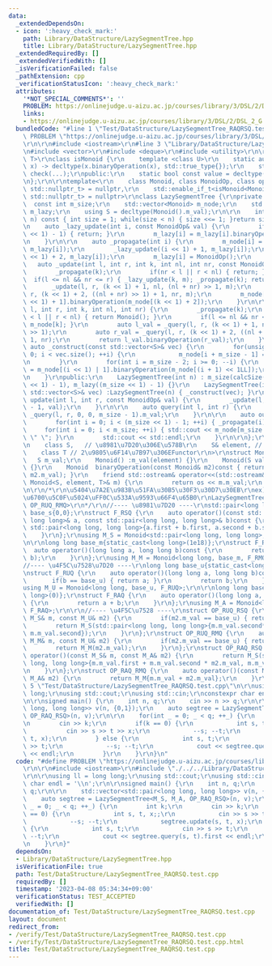 ```yaml
---
data:
  _extendedDependsOn:
  - icon: ':heavy_check_mark:'
    path: Library/DataStructure/LazySegmentTree.hpp
    title: Library/DataStructure/LazySegmentTree.hpp
  _extendedRequiredBy: []
  _extendedVerifiedWith: []
  _isVerificationFailed: false
  _pathExtension: cpp
  _verificationStatusIcon: ':heavy_check_mark:'
  attributes:
    '*NOT_SPECIAL_COMMENTS*': ''
    PROBLEM: https://onlinejudge.u-aizu.ac.jp/courses/library/3/DSL/2/DSL_2_G
    links:
    - https://onlinejudge.u-aizu.ac.jp/courses/library/3/DSL/2/DSL_2_G
  bundledCode: "#line 1 \"Test/DataStructure/LazySegmentTree_RAQRSQ.test.cpp\"\n#define\
    \ PROBLEM \"https://onlinejudge.u-aizu.ac.jp/courses/library/3/DSL/2/DSL_2_G\"\
    \r\n\r\n#include <iostream>\r\n#line 3 \"Library/DataStructure/LazySegmentTree.hpp\"\
    \n#include <vector>\r\n#include <deque>\r\n#include <utility>\r\n\r\ntemplate<class\
    \ T>\r\nclass isMonoid {\r\n    template <class U>\r\n    static auto check(U\
    \ x) -> decltype(x.binaryOperation(x), std::true_type{});\r\n    static std::false_type\
    \ check(...);\r\npublic:\r\n    static bool const value = decltype(check(std::declval<T>()))::value;\r\
    \n};\r\n\r\ntemplate<\r\n    class Monoid, class MonoidOp, class op,\r\n    std::enable_if_t<isMonoid<Monoid>::value,\
    \ std::nullptr_t> = nullptr,\r\n    std::enable_if_t<isMonoid<MonoidOp>::value,\
    \ std::nullptr_t> = nullptr>\r\nclass LazySegmentTree {\r\nprivate:\r\n\r\n  \
    \  const int m_size;\r\n    std::vector<Monoid> m_node;\r\n    std::vector<MonoidOp>\
    \ m_lazy;\r\n    using S = decltype(Monoid().m_val);\r\n\r\n    int calcSize(int\
    \ n) const { int size = 1; while(size < n) { size <<= 1; }return size; }\r\n\r\
    \n    auto _lazy_update(int i, const MonoidOp& val) {\r\n        if(i >= (m_size\
    \ << 1) - 1) { return; }\r\n        m_lazy[i] = m_lazy[i].binaryOperation(val);\r\
    \n    }\r\n\r\n    auto _propagate(int i) {\r\n        m_node[i] = op()(m_node[i],\
    \ m_lazy[i]);\r\n        _lazy_update((i << 1) + 1, m_lazy[i]);\r\n        _lazy_update((i\
    \ << 1) + 2, m_lazy[i]);\r\n        m_lazy[i] = MonoidOp();\r\n    }\r\n\r\n \
    \   auto _update(int l, int r, int k, int nl, int nr, const MonoidOp& m) {\r\n\
    \        _propagate(k);\r\n        if(nr < l || r < nl) { return; }\r\n      \
    \  if(l <= nl && nr <= r) { _lazy_update(k, m); _propagate(k); return; }\r\n \
    \       _update(l, r, (k << 1) + 1, nl, (nl + nr) >> 1, m);\r\n        _update(l,\
    \ r, (k << 1) + 2, ((nl + nr) >> 1) + 1, nr, m);\r\n        m_node[k] = m_node[(k\
    \ << 1) + 1].binaryOperation(m_node[(k << 1) + 2]);\r\n    }\r\n\r\n    auto _query(int\
    \ l, int r, int k, int nl, int nr) {\r\n        _propagate(k);\r\n        if(nr\
    \ < l || r < nl) { return Monoid(); }\r\n        if(l <= nl && nr <= r) { return\
    \ m_node[k]; }\r\n        auto l_val = _query(l, r, (k << 1) + 1, nl, (nl + nr)\
    \ >> 1);\r\n        auto r_val = _query(l, r, (k << 1) + 2, ((nl + nr) >> 1) +\
    \ 1, nr);\r\n        return l_val.binaryOperation(r_val);\r\n    }\r\n\r\n   \
    \ auto _construct(const std::vector<S>& vec) {\r\n        for(unsigned int i =\
    \ 0; i < vec.size(); ++i) {\r\n            m_node[i + m_size - 1] = Monoid(vec[i]);\r\
    \n        }\r\n        for(int i = m_size - 2; i >= 0; --i) {\r\n            m_node[i]\
    \ = m_node[(i << 1) | 1].binaryOperation(m_node[(i + 1) << 1LL]);\r\n        }\r\
    \n    }\r\npublic:\r\n    LazySegmentTree(int n) : m_size(calcSize(n)), m_node((m_size\
    \ << 1) - 1), m_lazy((m_size << 1) - 1) {}\r\n    LazySegmentTree(int n, const\
    \ std::vector<S>& vec) :LazySegmentTree(n) { _construct(vec); }\r\n\r\n    auto\
    \ update(int l, int r, const MonoidOp& val) {\r\n        _update(l, r, 0, 0, m_size\
    \ - 1, val);\r\n    }\r\n\r\n    auto query(int l, int r) {\r\n        return\
    \ _query(l, r, 0, 0, m_size - 1).m_val;\r\n    }\r\n\r\n    auto output() {\r\n\
    \        for(int i = 0; i < (m_size << 1) - 1; ++i) { _propagate(i); }\r\n   \
    \     for(int i = 0; i < m_size; ++i) { std::cout << m_node[m_size + i - 1] <<\
    \ \" \"; }\r\n        std::cout << std::endl;\r\n    }\r\n\r\n};\r\n\r\ntemplate<\r\
    \n    class S,   // \u8981\u7D20\u306E\u578B\r\n    S& element, // \u5143\r\n\
    \    class T // 2\u9805\u6F14\u7B97\u306EFunctor\r\n>\r\nstruct Monoid {\r\n \
    \   S m_val;\r\n    Monoid() :m_val(element) {}\r\n    Monoid(S val) :m_val(val)\
    \ {}\r\n    Monoid  binaryOperation(const Monoid& m2)const { return T()(m_val,\
    \ m2.m_val); }\r\n    friend std::ostream& operator<<(std::ostream& os, const\
    \ Monoid<S, element, T>& m) {\r\n        return os << m.m_val;\r\n    }\r\n};\r\
    \n\r\n/*\r\n\u5404\u7A2E\u983B\u51FA\u30B5\u30F3\u30D7\u30EB\r\nex) \u533A\u9593\
    \u6700\u5C0F\u5024\uFF0C\u533A\u9593\u66F4\u65B0\r\nLazySegmentTree<M_M, M_U,\
    \ OP_RUQ_RMQ>\r\n*/\r\n//---- \u8981\u7D20 ----\r\nstd::pair<long long, long long>\
    \ base_s{0,0};\r\nstruct F_RSQ {\r\n    auto operator()(const std::pair<long long,\
    \ long long>& a, const std::pair<long long, long long>& b)const {\r\n        return\
    \ std::pair<long long, long long>{a.first + b.first, a.second + b.second};\r\n\
    \    }\r\n};\r\nusing M_S = Monoid<std::pair<long long, long long>, base_s, F_RSQ>;\r\
    \n\r\nlong long base_m{static_cast<long long>(1e18)};\r\nstruct F_RMQ {\r\n  \
    \  auto operator()(long long a, long long b)const {\r\n        return std::min(a,\
    \ b);\r\n    }\r\n};\r\nusing M_M = Monoid<long long, base_m, F_RMQ>;\r\n\r\n\
    //---- \u4F5C\u7528\u7D20 ----\r\nlong long base_u{static_cast<long long>(-1e18)};\r\
    \nstruct F_RUQ {\r\n    auto operator()(long long a, long long b)const {\r\n \
    \       if(b == base_u) { return a; }\r\n        return b;\r\n    }\r\n};\r\n\
    using M_U = Monoid<long long, base_u, F_RUQ>;\r\n\r\nlong long base_a{static_cast<long\
    \ long>(0)};\r\nstruct F_RAQ {\r\n    auto operator()(long long a, long long b)const\
    \ {\r\n        return a + b;\r\n    }\r\n};\r\nusing M_A = Monoid<long long, base_a,\
    \ F_RAQ>;\r\n\r\n//---- \u4F5C\u7528 ----\r\nstruct OP_RUQ_RSQ {\r\n    auto operator()(const\
    \ M_S& m, const M_U& m2) {\r\n        if(m2.m_val == base_u) { return m; }\r\n\
    \        return M_S(std::pair<long long, long long>{m.m_val.second* m2.m_val,\
    \ m.m_val.second});\r\n    }\r\n};\r\nstruct OP_RUQ_RMQ {\r\n    auto operator()(const\
    \ M_M& m, const M_U& m2) {\r\n        if(m2.m_val == base_u) { return m; }\r\n\
    \        return M_M(m2.m_val);\r\n    }\r\n};\r\nstruct OP_RAQ_RSQ {\r\n    auto\
    \ operator()(const M_S& m, const M_A& m2) {\r\n        return M_S(std::pair<long\
    \ long, long long>{m.m_val.first + m.m_val.second * m2.m_val, m.m_val.second});\r\
    \n    }\r\n};\r\nstruct OP_RAQ_RMQ {\r\n    auto operator()(const M_M& m, const\
    \ M_A& m2) {\r\n        return M_M{m.m_val + m2.m_val};\r\n    }\r\n};\r\n#line\
    \ 5 \"Test/DataStructure/LazySegmentTree_RAQRSQ.test.cpp\"\n\r\nusing ll = long\
    \ long;\r\nusing std::cout;\r\nusing std::cin;\r\nconstexpr char endl = '\\n';\r\
    \n\r\nsigned main() {\r\n    int n, q;\r\n    cin >> n >> q;\r\n\r\n    std::vector<std::pair<long\
    \ long, long long>> v(n, {0,1});\r\n    auto segtree = LazySegmentTree<M_S, M_A,\
    \ OP_RAQ_RSQ>(n, v);\r\n\r\n    for(int _ = 0; _ < q; ++_) {\r\n        int k;\r\
    \n        cin >> k;\r\n        if(k == 0) {\r\n            int s, t, x;;\r\n \
    \           cin >> s >> t >> x;\r\n            --s; --t;\r\n            segtree.update(s,\
    \ t, x);\r\n        } else {\r\n            int s, t;\r\n            cin >> s\
    \ >> t;\r\n            --s; --t;\r\n            cout << segtree.query(s, t).first\
    \ << endl;\r\n        }\r\n    }\r\n}\n"
  code: "#define PROBLEM \"https://onlinejudge.u-aizu.ac.jp/courses/library/3/DSL/2/DSL_2_G\"\
    \r\n\r\n#include <iostream>\r\n#include \"./../../Library/DataStructure/LazySegmentTree.hpp\"\
    \r\n\r\nusing ll = long long;\r\nusing std::cout;\r\nusing std::cin;\r\nconstexpr\
    \ char endl = '\\n';\r\n\r\nsigned main() {\r\n    int n, q;\r\n    cin >> n >>\
    \ q;\r\n\r\n    std::vector<std::pair<long long, long long>> v(n, {0,1});\r\n\
    \    auto segtree = LazySegmentTree<M_S, M_A, OP_RAQ_RSQ>(n, v);\r\n\r\n    for(int\
    \ _ = 0; _ < q; ++_) {\r\n        int k;\r\n        cin >> k;\r\n        if(k\
    \ == 0) {\r\n            int s, t, x;;\r\n            cin >> s >> t >> x;\r\n\
    \            --s; --t;\r\n            segtree.update(s, t, x);\r\n        } else\
    \ {\r\n            int s, t;\r\n            cin >> s >> t;\r\n            --s;\
    \ --t;\r\n            cout << segtree.query(s, t).first << endl;\r\n        }\r\
    \n    }\r\n}"
  dependsOn:
  - Library/DataStructure/LazySegmentTree.hpp
  isVerificationFile: true
  path: Test/DataStructure/LazySegmentTree_RAQRSQ.test.cpp
  requiredBy: []
  timestamp: '2023-04-08 05:34:34+09:00'
  verificationStatus: TEST_ACCEPTED
  verifiedWith: []
documentation_of: Test/DataStructure/LazySegmentTree_RAQRSQ.test.cpp
layout: document
redirect_from:
- /verify/Test/DataStructure/LazySegmentTree_RAQRSQ.test.cpp
- /verify/Test/DataStructure/LazySegmentTree_RAQRSQ.test.cpp.html
title: Test/DataStructure/LazySegmentTree_RAQRSQ.test.cpp
---
```

